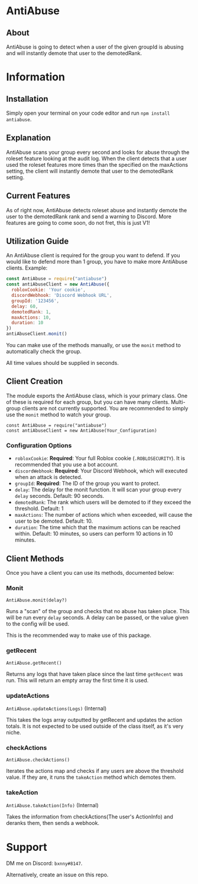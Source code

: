 # AntiAbuse
## About
AntiAbuse is going to detect when a user of the given groupId is abusing and will instantly demote that user to the demotedRank.

# Information
## Installation
Simply open your terminal on your code editor and run `npm install antiabuse`.

## Explanation
AntiAbuse scans your group every second and looks for abuse through the roleset feature looking at the audit log.
When the client detects that a user used the roleset features more times than the specified on the maxActions setting, the client will instantly demote that user to the demotedRank setting. 

## Current Features
As of right now, AntiAbuse detects roleset abuse and instantly demote the user to the demotedRank rank and send a warning to Discord.
More features are going to come soon, do not fret, this is just V1!

## Utilization Guide
An AntiAbuse client is required for the group you want to defend.
If you would like to defend more than 1 group, you have to make more AntiAbuse clients.
Example:
```js
const AntiAbuse = require("antiabuse")
const antiAbuseClient = new AntiAbuse({
  robloxCookie: 'Your cookie', 
  discordWebhook: 'Discord Webhook URL',
  groupId: '123456',
  delay: 60,
  demotedRank: 1,
  maxActions: 10,
  duration: 10
})
antiAbuseClient.monit()
```
You can make use of the methods manually, or use the `monit` method to automatically check the group.

All time values should be supplied in seconds.

## Client Creation
The module exports the AntiAbuse class, which is your primary class. One of these is required for each group, but you can have many clients.
Multi-group clients are not currently supported. You are recommended to simply use the `monit` method to watch your group.
```JS
const AntiAbuse = require("antiabuse")
const antiAbuseClient = new AntiAbuse(Your_Configuration)
```

### Configuration Options
- `robloxCookie`: **Required**: Your full Roblox cookie (`.ROBLOSECURITY`). It is recommended that you use a bot account.
- `discordWebhook`: **Required**: Your Discord Webhook, which will executed when an attack is detected.
- `groupId`: **Required**: The ID of the group you want to protect.
- `delay`: The delay for the monit function. It will scan your group every `delay` seconds. Default: 90 seconds.
- `demotedRank`: The rank which users will be demoted to if they exceed the threshold. Default: 1
- `maxActions`: The number of actions which when exceeded, will cause the user to be demoted. Default: 10.
- `duration`: The time which that the maximum actions can be reached within. Default: 10 minutes, so users can perform 10 actions in 10 minutes.

## Client Methods
Once you have a client you can use its methods, documented below:
### Monit
`AntiAbuse.monit(delay?)`

Runs a "scan" of the group and checks that no abuse has taken place. This will be run every `delay` seconds. A delay can be passed, or the value given to the config will be used.

This is the recommended way to make use of this package.


### getRecent
`AntiAbuse.getRecent()`

Returns any logs that have taken place since the last time `getRecent` was run. This will return an empty array the first time it is used. 

### updateActions
`AntiAbuse.updateActions(Logs)` (Internal)

This takes the logs array outputted by getRecent and updates the action totals. It is not expected to be used outside of the class itself, as it's very niche.

### checkActions
`AntiAbuse.checkActions()`

Iterates the actions map and checks if any users are above the threshold value. If they are, it runs the `takeAction` method which demotes them.


### takeAction
`AntiAbuse.takeAction(Info)` (Internal)

Takes the information from checkActions(The user's ActionInfo) and deranks them, then sends a webhook.

# Support
DM me on Discord: `bxnny#8147`.

Alternatively, create an issue on this repo.
